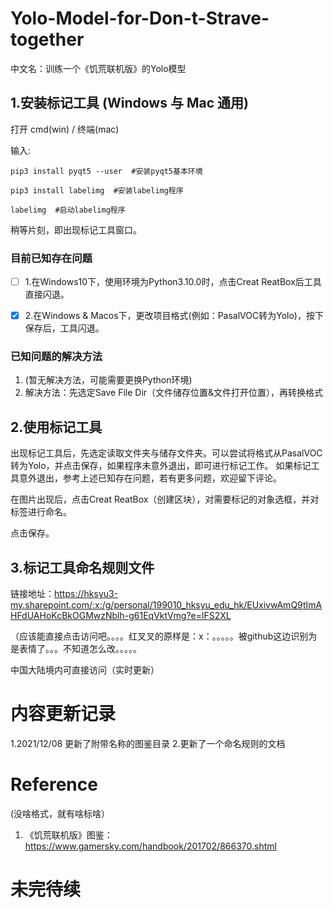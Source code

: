# Yolo-Model-for-Don-t-Strave-together
  中文名：训练一个《饥荒联机版》的Yolo模型

## 1.安装标记工具 (Windows 与 Mac 通用)
  打开 cmd(win) / 终端(mac)
  
  输入:
  ```
  pip3 install pyqt5 --user  #安装pyqt5基本环境
  
  pip3 install labelimg  #安装labelimg程序
  
  labelimg  #启动labelimg程序
  ```
  稍等片刻，即出现标记工具窗口。
  
### 目前已知存在问题
 - [ ] 1.在Windows10下，使用环境为Python3.10.0时，点击Creat ReatBox后工具直接闪退。
 - [x] 2.在Windows & Macos下，更改项目格式(例如：PasalVOC转为Yolo)，按下保存后，工具闪退。


### 已知问题的解决方法
1. (暂无解决方法，可能需要更换Python环境)
2. 解决方法：先选定Save File Dir（文件储存位置&文件打开位置），再转换格式


## 2.使用标记工具

   出现标记工具后，先选定读取文件夹与储存文件夹。可以尝试将格式从PasalVOC转为Yolo，并点击保存，如果程序未意外退出，即可进行标记工作。
   如果标记工具意外退出，参考上述已知存在问题，若有更多问题，欢迎留下评论。
   
   在图片出现后，点击Creat ReatBox（创建区块），对需要标记的对象选框，并对标签进行命名。
   
   点击保存。
   
## 3.标记工具命名规则文件
   链接地址：https://hksyu3-my.sharepoint.com/:x:/g/personal/199010_hksyu_edu_hk/EUxivwAmQ9tImAHFdUAHoKcBkOGMwzNblh-g61EqVktVmg?e=lFS2XL
   
   （应该能直接点击访问吧。。。。红叉叉的原样是：x：。。。。。被github这边识别为是表情了。。。不知道怎么改。。。。。
   
   中国大陆境内可直接访问（实时更新）
    
# 内容更新记录
  1.2021/12/08 更新了附带名称的图鉴目录
  2.更新了一个命名规则的文档

# Reference
  (没啥格式，就有啥标啥）
  1. 《饥荒联机版》图鉴：https://www.gamersky.com/handbook/201702/866370.shtml

# 未完待续
